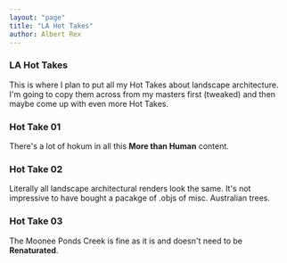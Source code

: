 ```yaml
---
layout: "page"
title: "LA Hot Takes"
author: Albert Rex
---
```


### LA Hot Takes

This is where I plan to put all my Hot Takes about landscape architecture. I'm going to copy them across from my masters first (tweaked) and then maybe come up with even more Hot Takes.


### Hot Take 01

There's a lot of hokum in all this **More than Human** content.


### Hot Take 02

Literally all landscape architectural renders look the same.
It's not impressive to have bought a pacakge of .objs of misc. Australian trees.

### Hot Take 03

The Moonee Ponds Creek is fine as it is and doesn't need to be **Renaturated**.



